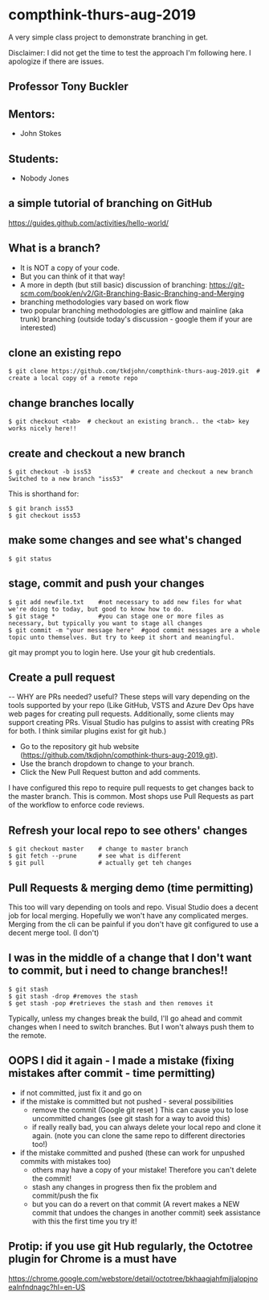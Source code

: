 # compthink-thurs-aug-2019
A very simple class project to demonstrate branching in get.

Disclaimer: I did not get the time to test the approach I'm following here. I apologize if there are issues.
## Professor Tony Buckler

## Mentors:
- John Stokes

## Students:
- Nobody Jones



## a simple tutorial of branching on GitHub
https://guides.github.com/activities/hello-world/

## What is a branch?
- It is NOT a copy of your code. 
- But you can think of it that way!
- A more in depth (but still basic) discussion of branching: https://git-scm.com/book/en/v2/Git-Branching-Basic-Branching-and-Merging
- branching methodologies vary based on work flow 
- two popular branching methodologies are gitflow and mainline (aka trunk) branching (outside today's discussion - google them if your are interested)

## clone an existing repo
```
$ git clone https://github.com/tkdjohn/compthink-thurs-aug-2019.git  # create a local copy of a remote repo
```
## change branches locally
```
$ git checkout <tab>  # checkout an existing branch.. the <tab> key works nicely here!!
```
## create and checkout a new branch

```
$ git checkout -b iss53           # create and checkout a new branch
Switched to a new branch "iss53"
```
This is shorthand for:
```
$ git branch iss53
$ git checkout iss53
```

## make some changes and see what's changed
```
$ git status
 ```

## stage, commit and push your changes 
```
$ git add newfile.txt    #not necessary to add new files for what we're doing to today, but good to know how to do.
$ git stage *            #you can stage one or more files as necessary, but typically you want to stage all changes
$ git commit -m "your message here"  #good commit messages are a whole topic unto themselves. But try to keep it short and meaningful.
```

git may prompt you to login here. Use your git hub credentials.

## Create a pull request
-- WHY are PRs needed? useful?
These steps will vary depending on the tools supported by your repo (Like GitHub, VSTS and Azure Dev Ops have web pages for creating pull requests. Additionally, some clients may support creating PRs. Visual Studio has pulgins to assist with creating PRs for both. I think similar plugins exist for git hub.) 

- Go to the repository git hub website (https://github.com/tkdjohn/compthink-thurs-aug-2019.git). 
- Use the branch dropdown to change to your branch.
- Click the New Pull Request button and add comments. 

I have configured this repo to require pull requests to get changes back to the master branch. This is common. Most shops use Pull Requests as part of the workflow to enforce code reviews.  

## Refresh your local repo to see others' changes
```
$ git checkout master    # change to master branch
$ git fetch --prune      # see what is different
$ git pull               # actually get teh changes
```

## Pull Requests & merging demo (time permitting)
This too will vary depending on tools and repo. Visual Studio does a decent job for local merging. Hopefully we won't have any complicated merges. Merging from the cli can be painful if you don't have git configured to use a decent merge tool. (I don't) 

## I was in the middle of a change that I don't want to commit, but i need to change branches!!
```
$ git stash 
$ git stash -drop #removes the stash 
$ get stash -pop #retrieves the stash and then removes it
```

Typically, unless my changes break the build, I'll go ahead and commit changes when I need to switch branches. But I won't always push them to the remote. 

## OOPS I did it again - I made a mistake (fixing mistakes after commit - time permitting)
- if not committed, just fix it and go on
- if the mistake is committed but not pushed - several possibilities
  - remove the commit (Google git reset ) This can cause you to lose uncommitted changes (see git stash for a way to avoid this)
  - if really really bad, you can always delete your local repo and clone it again. (note you can clone the same repo to different directories too!)
- if the mistake committed and pushed (these can work for unpushed commits with mistakes too) 
  - others may have a copy of your mistake! Therefore you can't delete the commit!
  - stash any changes in progress then fix the problem and commit/push the fix 
  - but you can do a revert on that commit (A revert makes a NEW commit that undoes the changes in another commit) seek assistance with this the first time you try it!

## Protip: if you use git Hub regularly, the Octotree plugin for Chrome is a must have
https://chrome.google.com/webstore/detail/octotree/bkhaagjahfmjljalopjnoealnfndnagc?hl=en-US
